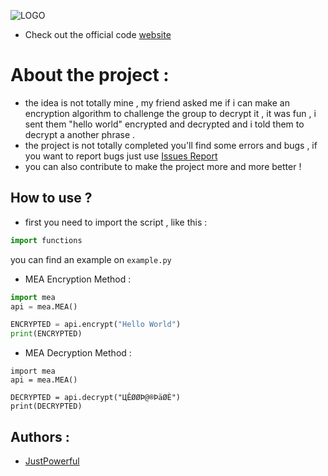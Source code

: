 ![LOGO](https://www.mediafire.com/convkey/e8c7/hbtduchh0f0bmzvzg.jpg)

 - Check out the official code [website](https://justpowerful.github.io/Multiplying-encryption-algorithm/)

# About the project :
- the idea is not totally mine , my friend asked me if i can make an encryption algorithm to challenge the group to decrypt it , it was fun , i sent them "hello world" encrypted and decrypted and i told them to decrypt a another phrase .
- the project is not totally completed you'll find some errors and bugs , if you want to report bugs just use [Issues Report](https://github.com/JustPowerful/Multiplying-encryption-algorithm/issues) 
- you can also contribute to make the project more and more better !

## How to use ?
- first you need to import the script , like this :

```python
import functions
```
you can find an example on ``example.py``

- MEA Encryption Method :

```python
import mea
api = mea.MEA()

ENCRYPTED = api.encrypt("Hello World")
print(ENCRYPTED)
```

- MEA Decryption Method :

```pythonÐÊØØÞ
import mea
api = mea.MEA()

DECRYPTED = api.decrypt("ЦÊØØÞ@®ÞäØÈ")
print(DECRYPTED)
```

## Authors :

- [JustPowerful](https://github.com/JustPowerful)
